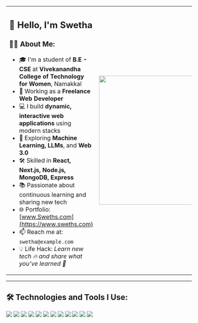<table>
<tr>
<td>

## 👋 Hello, I'm Swetha

### 👩‍💻 About Me:

- 🎓 I'm a student of **B.E - CSE** at **Vivekanandha College of Technology for Women**, Namakkal  
- 💼 Working as a **Freelance Web Developer**
- 💻 I build **dynamic, interactive web applications** using modern stacks
- 🧠 Exploring **Machine Learning, LLMs**, and **Web 3.0**
- 🛠️ Skilled in **React, Next.js, Node.js, MongoDB, Express**
- 📚 Passionate about continuous learning and sharing new tech
- 🌐 Portfolio: [www.Sweths.com](https://www.sweths.com)
- 📫 Reach me at: `swetha@example.com`
- 💡 Life Hack: *Learn new tech 🔥 and share what you’ve learned 🎉*

</td>
<td>
  <img src="https://cdn.dribbble.com/users/1162077/screenshots/3848914/media/320984a2b7a9a1d5a1cdcd3e9bc5c1f7.gif" width="350" />
</td>
</tr>
</table>

---

## 🛠️ Technologies and Tools I Use:

<p align="left">
  <img src="https://img.shields.io/badge/JavaScript-F7DF1E?style=flat&logo=javascript&logoColor=black" />
  <img src="https://img.shields.io/badge/React-20232A?style=flat&logo=react&logoColor=61DAFB" />
  <img src="https://img.shields.io/badge/Next.js-000000?style=flat&logo=nextdotjs&logoColor=white" />
  <img src="https://img.shields.io/badge/MongoDB-4EA94B?style=flat&logo=mongodb&logoColor=white" />
  <img src="https://img.shields.io/badge/Node.js-339933?style=flat&logo=nodedotjs&logoColor=white" />
  <img src="https://img.shields.io/badge/Redux-764ABC?style=flat&logo=redux&logoColor=white" />
  <img src="https://img.shields.io/badge/Express.js-000000?style=flat&logo=express&logoColor=white" />
  <img src="https://img.shields.io/badge/TailwindCSS-38B2AC?style=flat&logo=tailwind-css&logoColor=white" />
  <img src="https://img.shields.io/badge/HTML5-E34F26?style=flat&logo=html5&logoColor=white" />
  <img src="https://img.shields.io/badge/CSS3-1572B6?style=flat&logo=css3&logoColor=white" />
  <img src="https://img.shields.io/badge/Postman-FF6C37?style=flat&logo=postman&logoColor=white" />
  <img src="https://img.shields.io/badge/Git-F05032?style=flat&logo=git&logoColor=white" />
</p>
